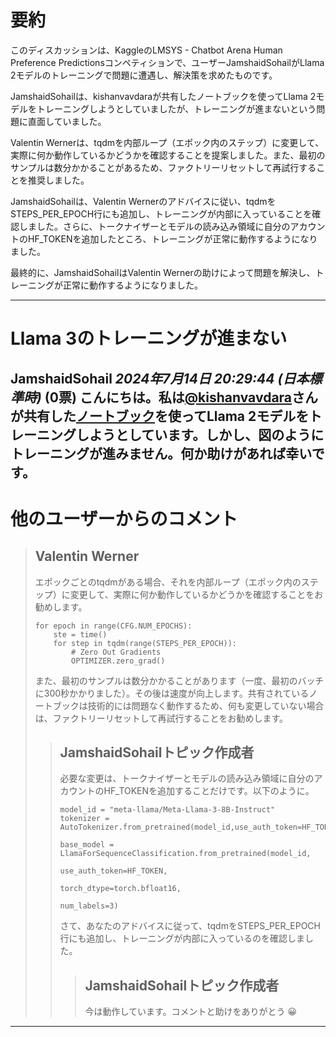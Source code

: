 # 要約 
このディスカッションは、KaggleのLMSYS - Chatbot Arena Human Preference Predictionsコンペティションで、ユーザーJamshaidSohailがLlama 2モデルのトレーニングで問題に遭遇し、解決策を求めたものです。

JamshaidSohailは、kishanvavdaraが共有したノートブックを使ってLlama 2モデルをトレーニングしようとしていましたが、トレーニングが進まないという問題に直面していました。

Valentin Wernerは、tqdmを内部ループ（エポック内のステップ）に変更して、実際に何か動作しているかどうかを確認することを提案しました。また、最初のサンプルは数分かかることがあるため、ファクトリーリセットして再試行することを推奨しました。

JamshaidSohailは、Valentin Wernerのアドバイスに従い、tqdmをSTEPS_PER_EPOCH行にも追加し、トレーニングが内部に入っていることを確認しました。さらに、トークナイザーとモデルの読み込み領域に自分のアカウントのHF_TOKENを追加したところ、トレーニングが正常に動作するようになりました。

最終的に、JamshaidSohailはValentin Wernerの助けによって問題を解決し、トレーニングが正常に動作するようになりました。


---
# Llama 3のトレーニングが進まない

**JamshaidSohail** *2024年7月14日 20:29:44 (日本標準時)* (0票)
こんにちは。私は[@kishanvavdara](https://www.kaggle.com/kishanvavdara)さんが共有した[ノートブック](https://www.kaggle.com/code/kishanvavdara/lmsys-llama-3-tpu-train/notebook)を使ってLlama 2モデルをトレーニングしようとしています。しかし、図のようにトレーニングが進みません。何か助けがあれば幸いです。  
---
# 他のユーザーからのコメント
> ## Valentin Werner
> 
> エポックごとのtqdmがある場合、それを内部ループ（エポック内のステップ）に変更して、実際に何か動作しているかどうかを確認することをお勧めします。
> 
> ```
> for epoch in range(CFG.NUM_EPOCHS):
>     ste = time()
>     for step in tqdm(range(STEPS_PER_EPOCH)):
>         # Zero Out Gradients
>         OPTIMIZER.zero_grad()
> 
> ```
> 
> また、最初のサンプルは数分かかることがあります（一度、最初のバッチに300秒かかりました）。その後は速度が向上します。共有されているノートブックは技術的には問題なく動作するため、何も変更していない場合は、ファクトリーリセットして再試行することをお勧めします。
> 
> 
> 
> > ## JamshaidSohailトピック作成者
> > 
> > 必要な変更は、トークナイザーとモデルの読み込み領域に自分のアカウントのHF_TOKENを追加することだけです。以下のように。
> > 
> > ```
> > model_id = "meta-llama/Meta-Llama-3-8B-Instruct"
> > tokenizer = AutoTokenizer.from_pretrained(model_id,use_auth_token=HF_TOKEN)
> > 
> > base_model = LlamaForSequenceClassification.from_pretrained(model_id,
> >                                                             use_auth_token=HF_TOKEN,
> >                                                             torch_dtype=torch.bfloat16,
> >                                                             num_labels=3)    
> > 
> > ```
> > 
> > さて、あなたのアドバイスに従って、tqdmをSTEPS_PER_EPOCH行にも追加し、トレーニングが内部に入っているのを確認しました。
> > 
> > 
> > 
> > > ## JamshaidSohailトピック作成者
> > > 
> > > 今は動作しています。コメントと助けをありがとう 😀
> > > 
> > > 
> > > 
---

